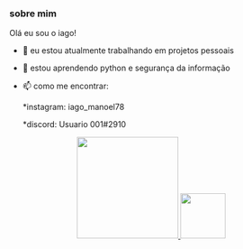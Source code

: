### sobre mim

Olá eu sou o iago!

- 🔭 eu estou atualmente trabalhando em projetos pessoais
- 🌱 estou aprendendo python e segurança da informação
- 📫 como me encontrar: 

  *instagram: iago_manoel78

  *discord: Usuario 001#2910

<div align="center">
  <a href="https://github.com/iagoManoel">
  <img height="180em" src="https://github-readme-stats.vercel.app/api?username=iagoManoel&show_icons=true&theme=dracula&include_all_commits=true&count_private=true"/>
  <img height="80em" src="https://github-readme-stats.vercel.app/api/top-langs/?username=iagoManoel&layout=compact&langs_count=7&theme=dracula"/>
</div>

  

